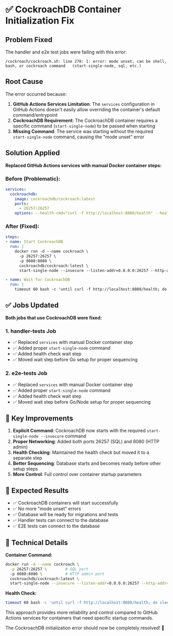 # ✅ CockroachDB Container Initialization Fix

## Problem Fixed

The handler and e2e test jobs were failing with this error:
```log
/cockroach/cockroach.sh: line 278: 1: error: mode unset, can be shell, bash, or cockroach command   (start-single-node, sql, etc.)
```

## Root Cause

The error occurred because:
1. **GitHub Actions Services Limitation**: The `services` configuration in GitHub Actions doesn't easily allow overriding the container's default command/entrypoint
2. **CockroachDB Requirement**: The CockroachDB container requires a specific command (`start-single-node`) to be passed when starting
3. **Missing Command**: The service was starting without the required `start-single-node` command, causing the "mode unset" error

## Solution Applied

**Replaced GitHub Actions services with manual Docker container steps:**

### Before (Problematic):
```yaml
services:
  cockroachdb:
    image: cockroachdb/cockroach:latest
    ports:
      - 26257:26257
    options: --health-cmd="curl -f http://localhost:8080/health" --health-interval=10s --health-timeout=5s --health-retries=5
```

### After (Fixed):
```yaml
steps:
- name: Start CockroachDB
  run: |
    docker run -d --name cockroach \
      -p 26257:26257 \
      -p 8080:8080 \
      cockroachdb/cockroach:latest \
      start-single-node --insecure --listen-addr=0.0.0.0:26257 --http-addr=0.0.0.0:8080

- name: Wait for CockroachDB
  run: |
    timeout 60 bash -c 'until curl -f http://localhost:8080/health; do sleep 2; done'
```

## ✅ Jobs Updated

**Both jobs that use CockroachDB were fixed:**

### 1. **handler-tests** Job
- ✅ Replaced `services` with manual Docker container step
- ✅ Added proper `start-single-node` command
- ✅ Added health check wait step
- ✅ Moved wait step before Go setup for proper sequencing

### 2. **e2e-tests** Job  
- ✅ Replaced `services` with manual Docker container step
- ✅ Added proper `start-single-node` command
- ✅ Added health check wait step
- ✅ Moved wait step before Go/Node setup for proper sequencing

## 🎯 Key Improvements

1. **Explicit Command**: CockroachDB now starts with the required `start-single-node --insecure` command
2. **Proper Networking**: Added both ports 26257 (SQL) and 8080 (HTTP admin) 
3. **Health Checking**: Maintained the health check but moved it to a separate step
4. **Better Sequencing**: Database starts and becomes ready before other setup steps
5. **More Control**: Full control over container startup parameters

## 🚀 Expected Results

- ✅ CockroachDB containers will start successfully
- ✅ No more "mode unset" errors
- ✅ Database will be ready for migrations and tests
- ✅ Handler tests can connect to the database
- ✅ E2E tests can connect to the database

## 📝 Technical Details

**Container Command:**
```bash
docker run -d --name cockroach \
  -p 26257:26257 \        # SQL port
  -p 8080:8080 \          # HTTP admin port
  cockroachdb/cockroach:latest \
  start-single-node --insecure --listen-addr=0.0.0.0:26257 --http-addr=0.0.0.0:8080
```

**Health Check:**
```bash
timeout 60 bash -c 'until curl -f http://localhost:8080/health; do sleep 2; done'
```

This approach provides more reliability and control compared to GitHub Actions services for containers that need specific startup commands.

The CockroachDB initialization error should now be completely resolved! 🎉